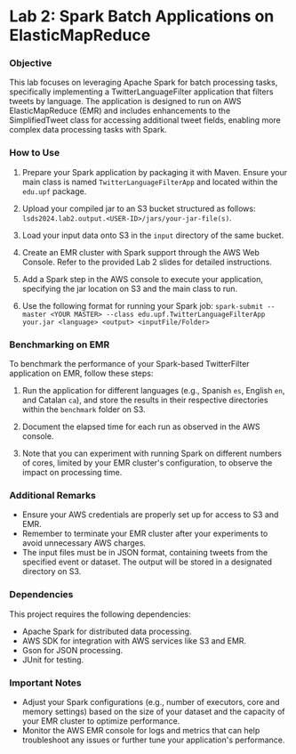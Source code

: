 # Lab 2: Spark Batch Applications on ElasticMapReduce

### Objective

This lab focuses on leveraging Apache Spark for batch processing tasks, specifically implementing a TwitterLanguageFilter application that filters tweets by language. The application is designed to run on AWS ElasticMapReduce (EMR) and includes enhancements to the SimplifiedTweet class for accessing additional tweet fields, enabling more complex data processing tasks with Spark.

### How to Use

1. Prepare your Spark application by packaging it with Maven. Ensure your main class is named `TwitterLanguageFilterApp` and located within the `edu.upf` package.

2. Upload your compiled jar to an S3 bucket structured as follows: `lsds2024.lab2.output.<USER-ID>/jars/your-jar-file(s)`.

3. Load your input data onto S3 in the `input` directory of the same bucket.

4. Create an EMR cluster with Spark support through the AWS Web Console. Refer to the provided Lab 2 slides for detailed instructions.

5. Add a Spark step in the AWS console to execute your application, specifying the jar location on S3 and the main class to run.

6. Use the following format for running your Spark job:
   `spark-submit --master <YOUR MASTER> --class edu.upf.TwitterLanguageFilterApp your.jar <language> <output> <inputFile/Folder>`

### Benchmarking on EMR

To benchmark the performance of your Spark-based TwitterFilter application on EMR, follow these steps:

1. Run the application for different languages (e.g., Spanish `es`, English `en`, and Catalan `ca`), and store the results in their respective directories within the `benchmark` folder on S3.

2. Document the elapsed time for each run as observed in the AWS console.

3. Note that you can experiment with running Spark on different numbers of cores, limited by your EMR cluster's configuration, to observe the impact on processing time.

### Additional Remarks

- Ensure your AWS credentials are properly set up for access to S3 and EMR.
- Remember to terminate your EMR cluster after your experiments to avoid unnecessary AWS charges.
- The input files must be in JSON format, containing tweets from the specified event or dataset. The output will be stored in a designated directory on S3.

### Dependencies

This project requires the following dependencies:

- Apache Spark for distributed data processing.
- AWS SDK for integration with AWS services like S3 and EMR.
- Gson for JSON processing.
- JUnit for testing.

### Important Notes

- Adjust your Spark configurations (e.g., number of executors, core and memory settings) based on the size of your dataset and the capacity of your EMR cluster to optimize performance.
- Monitor the AWS EMR console for logs and metrics that can help troubleshoot any issues or further tune your application's performance.

